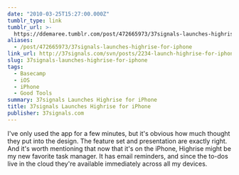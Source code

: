 ```yaml
---
date: "2010-03-25T15:27:00.000Z"
tumblr_type: link
tumblr_url: >-
  https://ddemaree.tumblr.com/post/472665973/37signals-launches-highrise-for-iphone
aliases:
  - /post/472665973/37signals-launches-highrise-for-iphone
link_url: http://37signals.com/svn/posts/2234-launch-highrise-for-iphone
slug: 37signals-launches-highrise-for-iphone
tags:
  - Basecamp
  - iOS
  - iPhone
  - Good Tools
summary: 37signals Launches Highrise for iPhone
title: 37signals Launches Highrise for iPhone
publisher: 37signals.com
---
```


I've only used the app for a few minutes, but it's obvious how much thought they put into the design. The feature set and presentation are exactly right. And it's worth mentioning that now that it's on the iPhone, Highrise might be my new favorite task manager. It has email reminders, and since the to-dos live in the cloud they're available immediately across all my devices.
